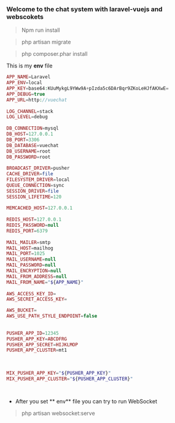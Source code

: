 ### Welcome to the chat system with laravel-vuejs and webscokets


> Npm run install 

>php artisan  migrate

>php composer.phar install



This is my **env** file
```php
APP_NAME=Laravel  
APP_ENV=local  
APP_KEY=base64:KUuMykgL9YWw9A+pIzda5c6DArBqr9ZKoLeHJfAKXwE=  
APP_DEBUG=true  
APP_URL=http://vuechat  
  
LOG_CHANNEL=stack  
LOG_LEVEL=debug  
  
DB_CONNECTION=mysql  
DB_HOST=127.0.0.1  
DB_PORT=3306  
DB_DATABASE=vuechat  
DB_USERNAME=root  
DB_PASSWORD=root  
  
BROADCAST_DRIVER=pusher  
CACHE_DRIVER=file  
FILESYSTEM_DRIVER=local  
QUEUE_CONNECTION=sync  
SESSION_DRIVER=file  
SESSION_LIFETIME=120  
  
MEMCACHED_HOST=127.0.0.1  
  
REDIS_HOST=127.0.0.1  
REDIS_PASSWORD=null  
REDIS_PORT=6379  
  
MAIL_MAILER=smtp  
MAIL_HOST=mailhog  
MAIL_PORT=1025  
MAIL_USERNAME=null  
MAIL_PASSWORD=null  
MAIL_ENCRYPTION=null  
MAIL_FROM_ADDRESS=null  
MAIL_FROM_NAME="${APP_NAME}"  
  
AWS_ACCESS_KEY_ID=  
AWS_SECRET_ACCESS_KEY=  

AWS_BUCKET=  
AWS_USE_PATH_STYLE_ENDPOINT=false  
  
  
PUSHER_APP_ID=12345  
PUSHER_APP_KEY=ABCDFRG  
PUSHER_APP_SECRET=HIJKLMOP  
PUSHER_APP_CLUSTER=mt1  
  
  
  
MIX_PUSHER_APP_KEY="${PUSHER_APP_KEY}"  
MIX_PUSHER_APP_CLUSTER="${PUSHER_APP_CLUSTER}"




```

<!-- UL -->
* After you set ** env**  file you can try to run WebSocket

> php artisan websocket:serve
